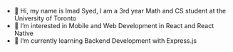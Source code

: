 - 👋 Hi, my name is Imad Syed, I am a 3rd year Math and CS student at the University of Toronto
- 👀 I’m interested in Mobile and Web Development in React and React Native
- 🌱 I’m currently learning Backend Development with Express.js

<!---
imadsyed333/imadsyed333 is a ✨ special ✨ repository because its `README.md` (this file) appears on your GitHub profile.
You can click the Preview link to take a look at your changes.
--->
